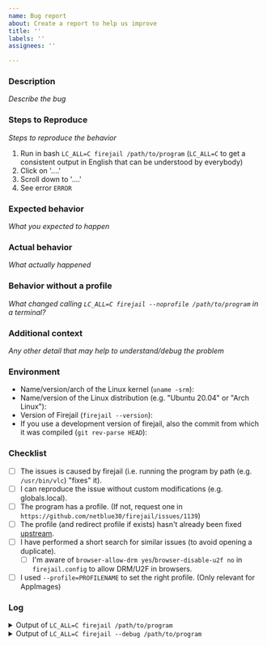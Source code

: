 ```yaml
---
name: Bug report
about: Create a report to help us improve
title: ''
labels: ''
assignees: ''

---
```


<!--
See the following links for help with formatting:

https://guides.github.com/features/mastering-markdown/
https://docs.github.com/en/github/writing-on-github/getting-started-with-writing-and-formatting-on-github/basic-writing-and-formatting-syntax
-->

### Description

_Describe the bug_

### Steps to Reproduce

_Steps to reproduce the behavior_

1. Run in bash `LC_ALL=C firejail /path/to/program` (`LC_ALL=C` to get a consistent
   output in English that can be understood by everybody)
2. Click on '....'
3. Scroll down to '....'
4. See error `ERROR`

### Expected behavior

_What you expected to happen_

### Actual behavior

_What actually happened_

### Behavior without a profile

_What changed calling `LC_ALL=C firejail --noprofile /path/to/program` in a
terminal?_

### Additional context

_Any other detail that may help to understand/debug the problem_

### Environment

- Name/version/arch of the Linux kernel (`uname -srm`):
- Name/version of the Linux distribution (e.g. "Ubuntu 20.04" or "Arch Linux"):
- Version of Firejail (`firejail --version`):
- If you use a development version of firejail, also the commit from which it
  was compiled (`git rev-parse HEAD`):

### Checklist

<!--
Note: Items are checked with an "x", like so:

- [x] This is a checked item.
-->

- [ ] The issues is caused by firejail (i.e. running the program by path (e.g. `/usr/bin/vlc`) "fixes" it).
- [ ] I can reproduce the issue without custom modifications (e.g. globals.local).
- [ ] The program has a profile. (If not, request one in `https://github.com/netblue30/firejail/issues/1139`)
- [ ] The profile (and redirect profile if exists) hasn't already been fixed [upstream](https://github.com/netblue30/firejail/tree/master/etc).
- [ ] I have performed a short search for similar issues (to avoid opening a duplicate).
  - [ ] I'm aware of `browser-allow-drm yes`/`browser-disable-u2f no` in `firejail.config` to allow DRM/U2F in browsers.
- [ ] I used `--profile=PROFILENAME` to set the right profile. (Only relevant for AppImages)

### Log

<details>
<summary>Output of <code>LC_ALL=C firejail /path/to/program</code></summary>
<p>

```
output goes here
```

</p>
</details>

<details>
<summary>Output of <code>LC_ALL=C firejail --debug /path/to/program</code></summary>
<p>

<!-- If the output is too long to embed it into the comment,
     create a secret gist at https://gist.github.com/ and link it here. -->

```
output goes here
```

</p>
</details>
